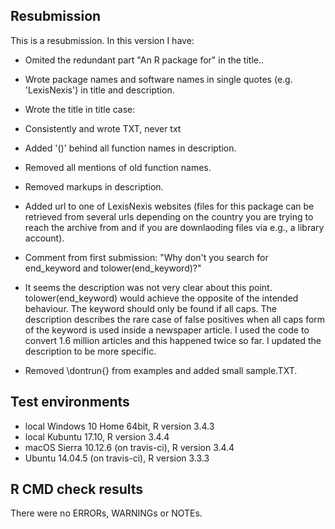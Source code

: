 ## Resubmission
This is a resubmission. In this version I have:

* Omited the redundant part "An R package for" in the title..

* Wrote package names and software names in single quotes (e.g. 'LexisNexis') in title and description. 

* Wrote the title in title case: 

* Consistently and wrote TXT, never txt

* Added '()' behind all function names in description.

* Removed all mentions of old function names. 

* Removed markups in description. 

* Added url to one of LexisNexis websites (files for this package can be retrieved from several urls depending on the country you are trying to reach the archive from and if you are downlaoding files via e.g., a library account).

* Comment from first submission: "Why don't you search for end_keyword and tolower(end_keyword)?"
* It seems the description was not very clear about this point. tolower(end_keyword) would achieve the opposite of the intended behaviour. The keyword should only be found if all caps. The description describes the rare case of false positives when all caps form of the keyword is used inside a newspaper article. I used the code to convert 1.6 million articles and this happened twice so far. I updated the description to be more specific.

* Removed \dontrun{} from examples and added small sample.TXT.




## Test environments
* local Windows 10 Home 64bit, R version 3.4.3
* local Kubuntu 17.10, R version 3.4.4
* macOS Sierra 10.12.6 (on travis-ci), R version 3.4.4
* Ubuntu 14.04.5 (on travis-ci), R version 3.3.3

## R CMD check results
There were no ERRORs, WARNINGs or NOTEs. 

